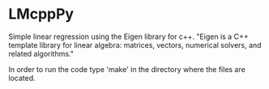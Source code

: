 # LMcppPy
Simple linear regression using the Eigen library for c++.
"Eigen is a C++ template library for linear algebra: matrices, vectors, numerical solvers, and related algorithms."

In order to run the code type 'make' in the directory where the files are located.
